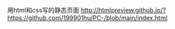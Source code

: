 用html和css写的静态页面
http://htmlpreview.github.io/?https://github.com/199901hu/PC-/blob/main/index.html

